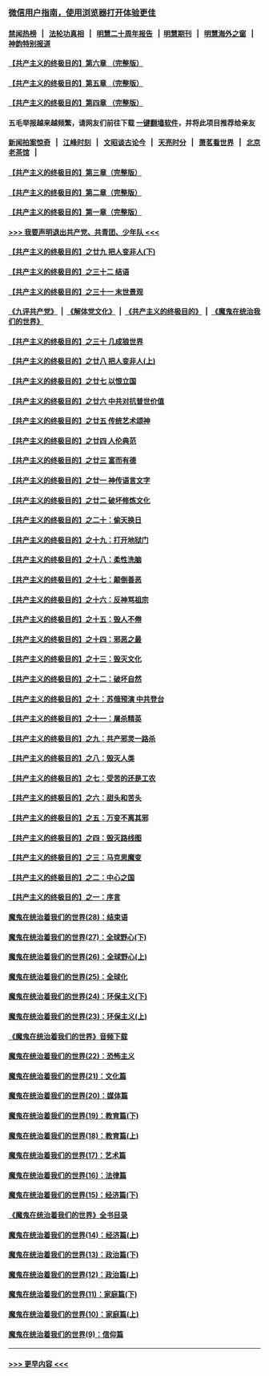 ### [微信用户指南，使用浏览器打开体验更佳](https://github.com/gfw-breaker/banned-news1/blob/master/indexes/wechat-guide.md?t=0)
#### [禁闻热榜](热点新闻.md?t=0)  &nbsp;&nbsp;|&nbsp;&nbsp; [法轮功真相](https://github.com/gfw-breaker/truth/blob/master/README.md?t=0) &nbsp;&nbsp;|&nbsp;&nbsp; [明慧二十周年报告](https://github.com/gfw-breaker/mh-reports/blob/master/README.md?t=0) &nbsp;&nbsp;|&nbsp;&nbsp;[明慧期刊](https://github.com/gfw-breaker/mh-qikan) &nbsp;&nbsp;|&nbsp;&nbsp; [明慧海外之窗](https://github.com/gfw-breaker/mh-news/blob/master/README.md?t=0) &nbsp;&nbsp;|&nbsp;&nbsp; [神韵特别报道](https://github.com/gfw-breaker/mh-news/blob/master/shenyun.md?t=0)
#### [【共产主义的终极目的】第六章 （完整版）](../pages/nsc422/n11428913.md?t=02120455) 
#### [【共产主义的终极目的】第五章 （完整版）](../pages/nsc422/n11428912.md?t=02120455) 
#### [【共产主义的终极目的】第四章 （完整版）](../pages/nsc422/n11428907.md?t=02120455) 
#### 五毛举报越来越频繁，请网友们前往下载 [一键翻墙软件](https://github.com/gfw-breaker/ssr-accounts)，并将此项目推荐给亲友
#### [新闻拍案惊奇](https://github.com/gfw-breaker/banned-news1/blob/master/pages/link4.md) &nbsp;&nbsp;|&nbsp;&nbsp; [江峰时刻](https://github.com/gfw-breaker/banned-news1/blob/master/pages/link4.md) &nbsp;&nbsp;|&nbsp;&nbsp; [文昭谈古论今](https://github.com/gfw-breaker/banned-news1/blob/master/pages/link4.md) &nbsp;&nbsp;|&nbsp;&nbsp; [天亮时分](https://github.com/gfw-breaker/banned-news1/blob/master/pages/link4.md) &nbsp;&nbsp;|&nbsp;&nbsp; [萧茗看世界](https://github.com/gfw-breaker/banned-news1/blob/master/pages/link4.md) &nbsp;&nbsp;|&nbsp;&nbsp; [北京老茶馆](https://github.com/gfw-breaker/banned-news1/blob/master/pages/link4.md) &nbsp;&nbsp;|&nbsp;&nbsp; 
#### [【共产主义的终极目的】第三章（完整版）](../pages/nsc422/n11428848.md?t=02120455) 
#### [【共产主义的终极目的】第二章（完整版）](../pages/nsc422/n11428831.md?t=02120455) 
#### [【共产主义的终极目的】第一章（完整版）](../pages/nsc422/n11417651.md?t=02120455) 
#### [>>> 我要声明退出共产党、共青团、少年队 <<<](https://github.com/begood0513/goodnews/blob/master/quit/letter.md) 
#### [【共产主义的终极目的】之廿九 把人变非人(下)](../pages/nsc422/n11344140.md?t=02120455) 
#### [【共产主义的终极目的】之三十二 结语](../pages/nsc422/n11360535.md?t=02120455) 
#### [【共产主义的终极目的】之三十一 末世景观](../pages/nsc422/n11351129.md?t=02120455) 
#### [《九评共产党》](https://github.com/begood0513/9ping.md/blob/master/README.md) &nbsp;|&nbsp; [《解体党文化》](../../../../jtdwh.md/blob/master/README.md)  &nbsp;|&nbsp; [《共产主义的终极目的》](../../../../gczydzjmd.md/blob/master/README.md) &nbsp;|&nbsp; [《魔鬼在统治我们的世界》](../../../../mgztzwmdsj.md/blob/master/README.md) 
#### [【共产主义的终极目的】之三十 几成狼世界](../pages/nsc422/n11348280.md?t=02120455) 
#### [【共产主义的终极目的】之廿八 把人变非人(上)](../pages/nsc422/n11340492.md?t=02120455) 
#### [【共产主义的终极目的】之廿七 以恨立国](../pages/nsc422/n11336944.md?t=02120455) 
#### [【共产主义的终极目的】之廿六 中共对抗普世价值](../pages/nsc422/n11324785.md?t=02120455) 
#### [【共产主义的终极目的】之廿五 传统艺术颂神](../pages/nsc422/n11296396.md?t=02120455) 
#### [【共产主义的终极目的】之廿四 人伦典范](../pages/nsc422/n11296397.md?t=02120455) 
#### [【共产主义的终极目的】之廿三 富而有德](../pages/nsc422/n11283598.md?t=02120455) 
#### [【共产主义的终极目的】之廿一 神传语言文字](../pages/nsc422/n11263265.md?t=02120455) 
#### [【共产主义的终极目的】之廿二 破坏修炼文化](../pages/nsc422/n11245728.md?t=02120455) 
#### [【共产主义的终极目的】之二十：偷天换日](../pages/nsc422/n11238846.md?t=02120455) 
#### [【共产主义的终极目的】之十九：打开地狱门](../pages/nsc422/n11206376.md?t=02120455) 
#### [【共产主义的终极目的】之十八：柔性洗脑](../pages/nsc422/n11199994.md?t=02120455) 
#### [【共产主义的终极目的】之十七：颠倒善恶](../pages/nsc422/n11179782.md?t=02120455) 
#### [【共产主义的终极目的】之十六：反神骂祖宗](../pages/nsc422/n11166798.md?t=02120455) 
#### [【共产主义的终极目的】之十五：毁人不倦](../pages/nsc422/n11166792.md?t=02120455) 
#### [【共产主义的终极目的】之十四：邪恶之最](../pages/nsc422/n11150249.md?t=02120455) 
#### [【共产主义的终极目的】之十三：毁灭文化](../pages/nsc422/n11135227.md?t=02120455) 
#### [【共产主义的终极目的】之十二：破坏自然](../pages/nsc422/n11135214.md?t=02120455) 
#### [【共产主义的终极目的】之十：苏俄预演 中共登台](../pages/nsc422/n11118424.md?t=02120455) 
#### [【共产主义的终极目的】之十一：屠杀精英](../pages/nsc422/n11118442.md?t=02120455) 
#### [【共产主义的终极目的】之九：共产邪灵一路杀](../pages/nsc422/n11114139.md?t=02120455) 
#### [【共产主义的终极目的】之八：毁灭人类](../pages/nsc422/n11108503.md?t=02120455) 
#### [【共产主义的终极目的】之七：受苦的还是工农](../pages/nsc422/n11101809.md?t=02120455) 
#### [【共产主义的终极目的】之六：甜头和苦头](../pages/nsc422/n11096971.md?t=02120455) 
#### [【共产主义的终极目的】之五：万变不离其邪](../pages/nsc422/n11091285.md?t=02120455) 
#### [【共产主义的终极目的】之四：毁灭路线图](../pages/nsc422/n11086284.md?t=02120455) 
#### [【共产主义的终极目的】之三：马克思魔变](../pages/nsc422/n11061941.md?t=02120455) 
#### [【共产主义的终极目的】之二：中心之国](../pages/nsc422/n11047728.md?t=02120455) 
#### [【共产主义的终极目的】之一：序言](../pages/nsc422/n11086077.md?t=02120455) 
#### [魔鬼在统治着我们的世界(28)：结束语](../pages/nsc422/n10936246.md?t=02120455) 
#### [魔鬼在统治着我们的世界(27)：全球野心(下)](../pages/nsc422/n10928319.md?t=02120455) 
#### [魔鬼在统治着我们的世界(26)：全球野心(上)](../pages/nsc422/n10900318.md?t=02120455) 
#### [魔鬼在统治着我们的世界(25)：全球化](../pages/nsc422/n10788205.md?t=02120455) 
#### [魔鬼在统治着我们的世界(24)：环保主义(下)](../pages/nsc422/n10695307.md?t=02120455) 
#### [魔鬼在统治着我们的世界(23)：环保主义(上)](../pages/nsc422/n10688613.md?t=02120455) 
#### [《魔鬼在统治着我们的世界》音频下载](../pages/nsc422/n10635553.md?t=02120455) 
#### [魔鬼在统治着我们的世界(22)：恐怖主义](../pages/nsc422/n10614727.md?t=02120455) 
#### [魔鬼在统治着我们的世界(21)：文化篇](../pages/nsc422/n10597706.md?t=02120455) 
#### [魔鬼在统治着我们的世界(20)：媒体篇](../pages/nsc422/n10586579.md?t=02120455) 
#### [魔鬼在统治着我们的世界(19)：教育篇(下)](../pages/nsc422/n10564808.md?t=02120455) 
#### [魔鬼在统治着我们的世界(18)：教育篇(上)](../pages/nsc422/n10526970.md?t=02120455) 
#### [魔鬼在统治着我们的世界(17)：艺术篇](../pages/nsc422/n10499093.md?t=02120455) 
#### [魔鬼在统治着我们的世界(16)：法律篇](../pages/nsc422/n10485969.md?t=02120455) 
#### [魔鬼在统治着我们的世界(15)：经济篇(下)](../pages/nsc422/n10469975.md?t=02120455) 
#### [《魔鬼在统治着我们的世界》全书目录](../pages/nsc422/n10464261.md?t=02120455) 
#### [魔鬼在统治着我们的世界(14)：经济篇(上)](../pages/nsc422/n10457370.md?t=02120455) 
#### [魔鬼在统治着我们的世界(13)：政治篇(下)](../pages/nsc422/n10448270.md?t=02120455) 
#### [魔鬼在统治着我们的世界(12)：政治篇(上)](../pages/nsc422/n10444576.md?t=02120455) 
#### [魔鬼在统治着我们的世界(11)：家庭篇(下)](../pages/nsc422/n10440961.md?t=02120455) 
#### [魔鬼在统治着我们的世界(10)：家庭篇(上)](../pages/nsc422/n10435448.md?t=02120455) 
#### [魔鬼在统治着我们的世界(9)：信仰篇](../pages/nsc422/n10432159.md?t=02120455) 

----
#### [ >>> 更早内容 <<< ](../indexes/nsc422-earlier.md)
